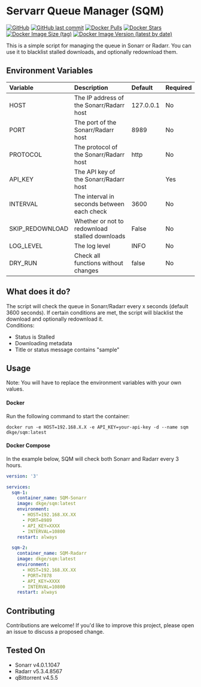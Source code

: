 # Servarr Queue Manager (SQM)

[![GitHub](https://img.shields.io/badge/GitHub-SQM_Python-blue)](https://github.com/MrDKGE/SQM-Python)
[![GitHub last commit](https://img.shields.io/github/last-commit/MrDKGE/SQM-Python)](https://github.com/MrDKGE/SQM-Python)
[![Docker Pulls](https://img.shields.io/docker/pulls/dkge/sqm.svg)](https://hub.docker.com/r/dkge/sqm)
[![Docker Stars](https://img.shields.io/docker/stars/dkge/sqm.svg)](https://hub.docker.com/r/dkge/sqm)
[![Docker Image Size (tag)](https://img.shields.io/docker/image-size/dkge/sqm/latest)](https://hub.docker.com/r/dkge/sqm)
[![Docker Image Version (latest by date)](https://img.shields.io/docker/v/dkge/sqm)](https://hub.docker.com/r/dkge/sqm)

This is a simple script for managing the queue in Sonarr or Radarr. You can use it to blacklist stalled downloads, and optionally redownload them.

## Environment Variables

| Variable        | Description                                    | Default   | Required |
|:----------------|:-----------------------------------------------|:----------|:---------|
| HOST            | The IP address of the Sonarr/Radarr host       | 127.0.0.1 | No       |
| PORT            | The port of the Sonarr/Radarr host             | 8989      | No       |
| PROTOCOL        | The protocol of the Sonarr/Radarr host         | http      | No       |
| API_KEY         | The API key of the Sonarr/Radarr host          |           | Yes      |
| INTERVAL        | The interval in seconds between each check     | 3600      | No       |
| SKIP_REDOWNLOAD | Whether or not to redownload stalled downloads | False     | No       |
| LOG_LEVEL       | The log level                                  | INFO      | No       |
| DRY_RUN         | Check all functions without changes            | false     | No       |

## What does it do?

The script will check the queue in Sonarr/Radarr every x seconds (default 3600 seconds).
If certain conditions are met, the script will blacklist the download and optionally redownload it.  
Conditions:

- Status is Stalled
- Downloading metadata
- Title or status message contains "sample"

## Usage
Note: You will have to replace the environment variables with your own values.

#### Docker

Run the following command to start the container:

```
docker run -e HOST=192.168.X.X -e API_KEY=your-api-key -d --name sqm dkge/sqm:latest
```

#### Docker Compose

In the example below, SQM will check both Sonarr and Radarr every 3 hours.
```yaml
version: '3'

services:
  sqm-1:
    container_name: SQM-Sonarr
    image: dkge/sqm:latest
    environment:
      - HOST=192.168.XX.XX
      - PORT=8989
      - API_KEY=XXXX
      - INTERVAL=10800
    restart: always

  sqm-2:
    container_name: SQM-Radarr
    image: dkge/sqm:latest
    environment:
      - HOST=192.168.XX.XX
      - PORT=7878
      - API_KEY=XXXX
      - INTERVAL=10800
    restart: always
```


## Contributing

Contributions are welcome! If you'd like to improve this project, please open an issue to discuss a proposed change.

## Tested On

* Sonarr v4.0.1.1047
* Radarr v5.3.4.8567
* qBittorrent v4.5.5